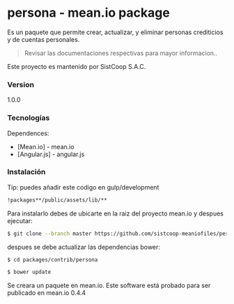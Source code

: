 # persona - mean.io package

Es un paquete que permite crear, actualizar, y eliminar personas crediticios y de cuentas personales.

> Revisar las documentaciones respectivas para mayor informacion..

Este proyecto es mantenido por SistCoop S.A.C.

### Version
1.0.0

### Tecnologías

Dependences:

* [Mean.io] - mean.io
* [Angular.js] - angular.js

### Instalación
Tip:
puedes añadir este codigo en gulp/development

```sh 
!packages**/public/assets/lib/**
```

Para instalarlo debes de ubicarte en la raiz del proyecto mean.io y despues ejecutar:

```sh
$ git clone --branch master https://github.com/sistcoop-meaniofiles/persona.git packages/contrib/persona
```

despues se debe actualizar las dependencias bower:

```sh
$ cd packages/contrib/persona
```

```sh
$ bower update
```

Se creara un paquete en mean.io. Este software está probado para ser publicado en mean.io 0.4.4
